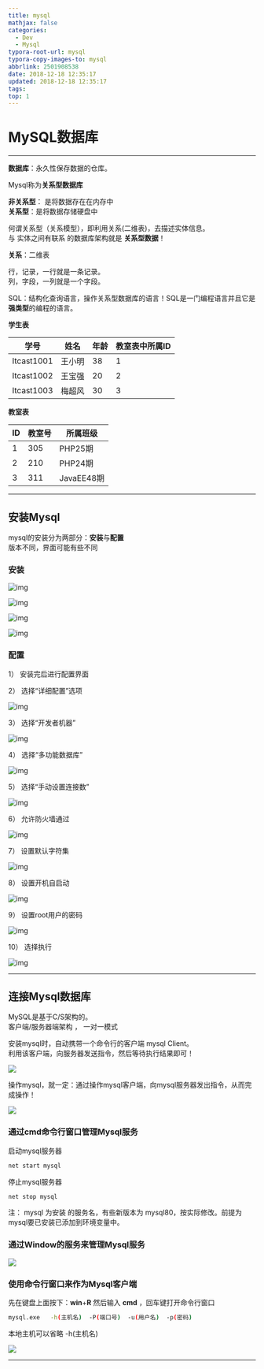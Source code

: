 ```yaml
---
title: mysql
mathjax: false
categories:
  - Dev
  - Mysql
typora-root-url: mysql
typora-copy-images-to: mysql
abbrlink: 2501908538
date: 2018-12-18 12:35:17
updated: 2018-12-18 12:35:17
tags:
top: 1
---
```



# MySQL数据库



----

**数据库**：永久性保存数据的仓库。



Mysql称为**关系型数据库** 

**非关系型**： 是将数据存在在内存中   
**关系型**：是将数据存储硬盘中



何谓关系型（关系模型），即利用关系(二维表)，去描述实体信息。    
与 实体之间有联系 的数据库架构就是 **关系型数据**！

 

**关系**：二维表

行，记录，一行就是一条记录。   
列，字段，一列就是一个字段。

SQL：结构化查询语言，操作关系型数据库的语言！SQL是一门编程语言并且它是**强类型**的编程的语言。

**学生表**

| **学号**   | **姓名** | **年龄** | **教室表中所属ID** |
| ---------- | -------- | -------- | ------------------ |
| Itcast1001 | 王小明   | 38       | 1                  |
| Itcast1002 | 王宝强   | 20       | 2                  |
| Itcast1003 | 梅超风   | 30       | 3                  |

 

**教室表**

| ID   | 教室号 | 所属班级   |
| ---- | ------ | ---------- |
| 1    | 305    | PHP25期    |
| 2    | 210    | PHP24期    |
| 3    | 311    | JavaEE48期 |

----



## 安装Mysql

mysql的安装分为两部分：**安装**与**配置**     
版本不同，界面可能有些不同

### 安装

![img](clip_image001.png) 

![img](clip_image001-1529568600124.png) 

![img](clip_image001-1529568622911.png) 

![img](clip_image001-1529568642067.png) 



### 配置

1）  安装完后进行配置界面

 

2）  选择“详细配置”选项

![img](clip_image001-1529568922307.png)

 

3）  选择“开发者机器”

![img](clip_image002.png)

4）  选择“多功能数据库”

![img](clip_image003.png)

 

5）  选择“手动设置连接数”

![img](clip_image004.png)

 

6）  允许防火墙通过

![img](clip_image005.png)

 

7）  设置默认字符集

![img](clip_image006.png)

 

8）  设置开机自启动

![img](clip_image007.png)

 

 

9）  设置root用户的密码

![img](clip_image008.png)

 

10）              选择执行

![img](clip_image009.png)



----



## 连接Mysql数据库 

MySQL是基于C/S架构的。   
客户端/服务器端架构 ，   一对一模式 



安装mysql时，自动携带一个命令行的客户端 mysql Client。   
利用该客户端，向服务器发送指令，然后等待执行结果即可！

![](mysql_client.png)



操作mysql，就一定：通过操作mysql客户端，向mysql服务器发出指令，从而完成操作！

![](procedure.png)





### 通过cmd命令行窗口管理Mysql服务



启动mysql服务器

```bash
net start mysql 
```

停止mysql服务器 

```bash
net stop mysql 
```

注： mysql 为安装 的服务名，有些新版本为 mysql80，按实际修改。前提为mysql要已安装已添加到环境变量中。



### 通过Window的服务来管理Mysql服务 

![](win_service_manage.png)



### 使用命令行窗口来作为Mysql客户端

先在键盘上面按下：**win**+**R**  然后输入 **cmd** ，回车键打开命令行窗口

```bash
mysql.exe   -h(主机名)  -P(端口号)  -u(用户名)  -p(密码)
```

本地主机可以省略 -h(主机名) 

![](cmd_mysql_client.png)

----

